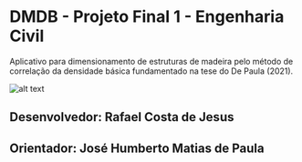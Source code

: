 # DMDB - Projeto Final 1 - Engenharia Civil

Aplicativo para dimensionamento de estruturas de madeira pelo método de correlação da densidade básica fundamentado na tese do De Paula (2021).

![alt text](https://drive.google.com/file/d/1dlnrriDATUWTRtykK1rTcGrZ-EUSJW5x/view?usp=sharing) 

## Desenvolvedor: Rafael Costa de Jesus 
## Orientador: José Humberto Matias de Paula
